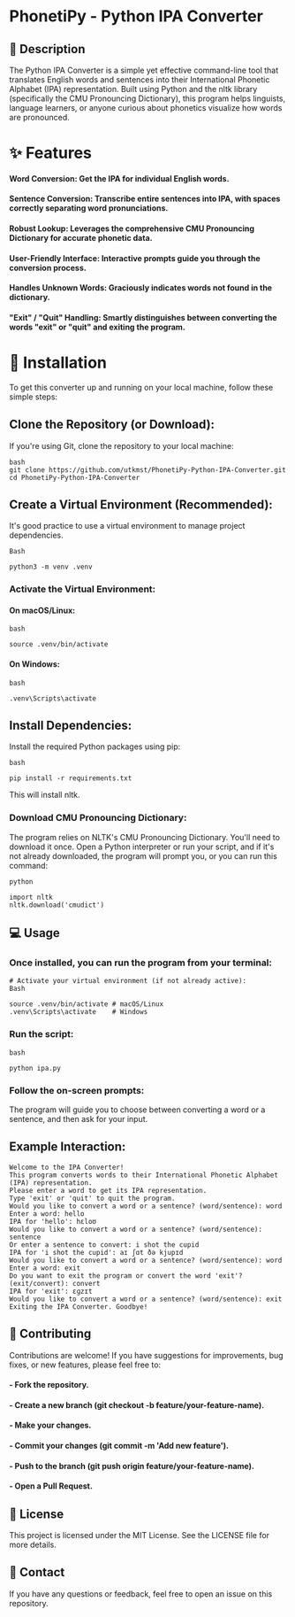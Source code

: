 # PhonetiPy - Python IPA Converter
## 📝 Description

The Python IPA Converter is a simple yet effective command-line tool that translates English words and sentences into their International Phonetic Alphabet (IPA) representation. Built using Python and the nltk library (specifically the CMU Pronouncing Dictionary), this program helps linguists, language learners, or anyone curious about phonetics visualize how words are pronounced.

# ✨ Features

#### Word Conversion: Get the IPA for individual English words.
#### Sentence Conversion: Transcribe entire sentences into IPA, with spaces correctly separating word pronunciations.
#### Robust Lookup: Leverages the comprehensive CMU Pronouncing Dictionary for accurate phonetic data.
#### User-Friendly Interface: Interactive prompts guide you through the conversion process.
#### Handles Unknown Words: Graciously indicates words not found in the dictionary.
#### "Exit" / "Quit" Handling: Smartly distinguishes between converting the words "exit" or "quit" and exiting the program.

# 🚀 Installation

To get this converter up and running on your local machine, follow these simple steps:

## Clone the Repository (or Download):
If you're using Git, clone the repository to your local machine:

```
bash
git clone https://github.com/utkmst/PhonetiPy-Python-IPA-Converter.git
cd PhonetiPy-Python-IPA-Converter
```

## Create a Virtual Environment (Recommended):
It's good practice to use a virtual environment to manage project dependencies.
```
Bash

python3 -m venv .venv
```
### Activate the Virtual Environment:

#### On macOS/Linux:
```
bash
 
source .venv/bin/activate
```
#### On Windows:
```
bash

.venv\Scripts\activate
```

## Install Dependencies:
Install the required Python packages using pip:
```
bash

pip install -r requirements.txt
```
This will install nltk.

### Download CMU Pronouncing Dictionary:
The program relies on NLTK's CMU Pronouncing Dictionary. You'll need to download it once.
Open a Python interpreter or run your script, and if it's not already downloaded, the program will prompt you, or you can run this command:
```
python

import nltk
nltk.download('cmudict')
```
## 💻 Usage

### Once installed, you can run the program from your terminal:
```
# Activate your virtual environment (if not already active):
Bash

source .venv/bin/activate # macOS/Linux
.venv\Scripts\activate    # Windows
```
### Run the script:
```
bash

python ipa.py
```
### Follow the on-screen prompts:
  The program will guide you to choose between converting a word or a sentence, and then ask for your input.

## Example Interaction:
```
Welcome to the IPA Converter!
This program converts words to their International Phonetic Alphabet (IPA) representation.
Please enter a word to get its IPA representation.
Type 'exit' or 'quit' to quit the program.
Would you like to convert a word or a sentence? (word/sentence): word
Enter a word: hello
IPA for 'hello': hɛloʊ
Would you like to convert a word or a sentence? (word/sentence): sentence
Or enter a sentence to convert: i shot the cupid
IPA for 'i shot the cupid': aɪ ʃɑt ðə kjupɪd
Would you like to convert a word or a sentence? (word/sentence): word
Enter a word: exit
Do you want to exit the program or convert the word 'exit'? (exit/convert): convert
IPA for 'exit': ɛɡzɪt
Would you like to convert a word or a sentence? (word/sentence): exit
Exiting the IPA Converter. Goodbye!
```
## 🤝 Contributing

Contributions are welcome! If you have suggestions for improvements, bug fixes, or new features, please feel free to:

#### - Fork the repository.
#### - Create a new branch (git checkout -b feature/your-feature-name).
#### - Make your changes.
#### - Commit your changes (git commit -m 'Add new feature').
#### - Push to the branch (git push origin feature/your-feature-name).
#### - Open a Pull Request.

## 📄 License

This project is licensed under the MIT License. See the LICENSE file for more details.

## 📧 Contact

If you have any questions or feedback, feel free to open an issue on this repository.
